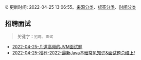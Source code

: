 :alarm_clock: 更新时间: 2022-04-25 13:06:55。[来源分类](../README.md)、[标签分类](../TAGS.md)、[时间分类](../TIMELINE.md)

## 招聘面试


> 关键字：`招聘`、`面试`



- [2022-04-25-几道高频的JVM面试题](https://toutiao.io/k/zgzh3st) 
- [2022-04-25-推荐-2022-最新Java基础常见知识&面试题总结上!](https://toutiao.io/k/wm0jjmm) 